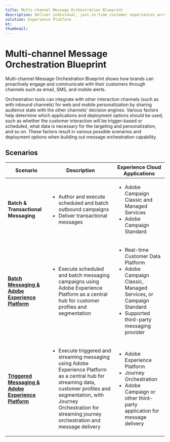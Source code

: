 ```yaml
---
title: Multi-channel Message Orchestration Blueprint
description: Deliver individual, just-in-time customer experiences across screens.
solution: Experience Platform
kt: 
thumbnail: 
---
```


# Multi-channel Message Orchestration Blueprint

Multi-channel Message Orchestration Blueprint shows how brands can proactively engage and communicate with their customers through channels such as email, SMS, and mobile alerts. 

Orchestration tools can integrate with other interaction channels (such as with inbound channels) for web and mobile personalization by sharing audience state with the other channels' decision engines. Various factors help determine which applications and deployment options should be used, such as whether the customer interaction will be trigger-based or scheduled, what data is necessary for the targeting and personalization, and so on. These factors result in various possible scenarios and deployment options when building out message orchestration capability.

## Scenarios


| Scenario | Description |  Experience Cloud Applications | 
|---|---|---|
| **Batch & Transactional Messaging**  | <ul><li>Author and execute scheduled and batch outbound campaigns</li><li>Deliver transactional messages</li></ul> | <ul><li>Adobe Campaign Classic and Managed Services</li><li>Adobe Campaign Standard</li></ul>| 
| **[Batch Messaging & Adobe Experience Platform](batch-messaging.md)** | <ul><li>Execute scheduled and batch messaging campaigns using Adobe Experience Platform as a central hub for customer profiles and segmentation</li></ul> | <ul><li>Real-time Customer Data Platform</li><li>Adobe Campaign Classic, Managed Services, or Campaign Standard</li><li>Supported third-party messaging provider</li></ul> |
| **[Triggered Messaging & Adobe Experience Platform](triggered-messaging.md)** | <ul><li>Execute triggered and streaming messaging using Adobe Experience Platform as a central hub for streaming data, customer profiles and segmentation, with Journey Orchestration for streaming journey orchestration and message delivery</li></ul> | <ul><li>Adobe Experience Platform</li><li>Journey Orchestration</li><li>Adobe Campaign or other third-party application for message delivery</li></ul> |
